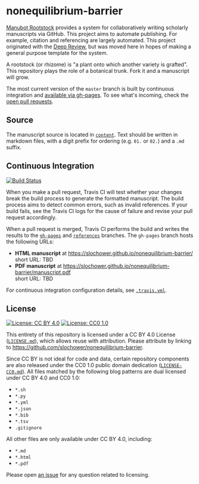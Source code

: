 # nonequilibrium-barrier

[Manubot Rootstock](https://git.io/vQSvo) provides a system for collaboratively writing scholarly manuscripts via GitHub.
This project aims to automate publishing.
For example, citation and referencing are largely automated. 
This project originated with the [Deep Review](https://github.com/slochower/deep-review), but was moved here in hopes of making a general purpose template for the system.

A rootstock (or rhizome) is "a plant onto which another variety is grafted".
This repository plays the role of a botanical trunk.
Fork it and a manuscript will grow.

The most current version of the `master` branch is built by continuous integration and [available via gh-pages](https://slochower.github.io/nonequilibrium-barrier/).
To see what's incoming, check the [open pull requests](https://github.com/slochower/nonequilibrium-barrier/pulls).

## Source

The manuscript source is located in [`content`](content).
Text should be written in markdown files, with a digit prefix for ordering (e.g. `01.` or `02.`) and a `.md` suffix.

## Continuous Integration

[![Build Status](https://travis-ci.org/slochower/nonequilibrium-barrier.svg?branch=master)](https://travis-ci.org/slochower/nonequilibrium-barrier)

When you make a pull request, Travis CI will test whether your changes break the build process to generate the formatted manuscript.
The build process aims to detect common errors, such as invalid references.
If your build fails, see the Travis CI logs for the cause of failure and revise your pull request accordingly.

When a pull request is merged, Travis CI performs the build and writes the results to the [`gh-pages`](https://github.com/slochower/nonequilibrium-barrier/tree/gh-pages) and [`references`](https://github.com/slochower/nonequilibrium-barrier/tree/references) branches.
The `gh-pages` branch hosts the following URLs:

+ **HTML manuscript** at https://slochower.github.io/nonequilibrium-barrier/<br>
  short URL: TBD
+ **PDF manuscript** at https://slochower.github.io/nonequilibrium-barrier/manuscript.pdf<br>
  short URL: TBD

For continuous integration configuration details, see [`.travis.yml`](.travis.yml).

## License

[![License: CC BY 4.0](https://img.shields.io/badge/License%20All-CC%20BY%204.0-lightgrey.svg)](http://creativecommons.org/licenses/by/4.0/)
[![License: CC0 1.0](https://img.shields.io/badge/License%20Parts-CC0%201.0-lightgrey.svg)](https://creativecommons.org/publicdomain/zero/1.0/)

This entirety of this repository is licensed under a CC BY 4.0 License ([`LICENSE.md`](LICENSE.md)), which allows reuse with attribution.
Please attribute by linking to https://github.com/slochower/nonequilibrium-barrier.

Since CC BY is not ideal for code and data, certain repository components are also released under the CC0 1.0 public domain dedication ([`LICENSE-CC0.md`](LICENSE-CC0.md)).
All files matched by the following blog patterns are dual licensed under CC BY 4.0 and CC0 1.0:

+ `*.sh`
+ `*.py`
+ `*.yml`
+ `*.json`
+ `*.bib`
+ `*.tsv`
+ `.gitignore`

All other files are only available under CC BY 4.0, including:

+ `*.md`
+ `*.html`
+ `*.pdf`

Please open [an issue](https://github.com/slochower/nonequilibrium-barrier/issues) for any question related to licensing.
